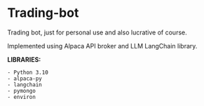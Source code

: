 # Trading-bot
Trading bot, just for personal use and also lucrative of course.

Implemented using Alpaca API broker and LLM LangChain library.

**LIBRARIES:**

    - Python 3.10
    - alpaca-py
    - langchain
    - pymongo
    - environ


    
